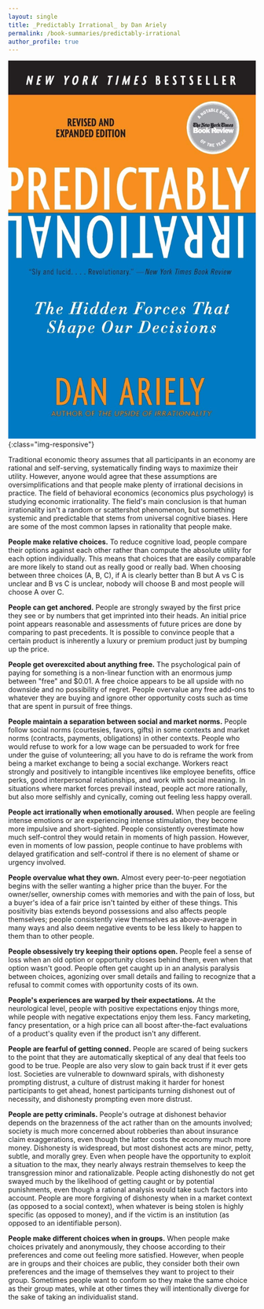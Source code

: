 ```yaml
---
layout: single
title: _Predictably Irrational_ by Dan Ariely
permalink: /book-summaries/predictably-irrational
author_profile: true
---
```


![Predictably Irrational](/assets/images/predictably-irrational-2.jpg){:class="img-responsive"}

Traditional economic theory assumes that all participants in an economy are rational and self-serving, systematically finding ways to maximize their utility.
However, anyone would agree that these assumptions are oversimplifications and that people make plenty of irrational decisions in practice.
The field of behavioral economics (economics plus psychology) is studying economic irrationality.
The field's main conclusion is that human irrationality isn't a random or scattershot phenomenon, but something systemic and predictable that stems from universal cognitive biases.
Here are some of the most common lapses in rationality that people make.

**People make relative choices.**
To reduce cognitive load, people compare their options against each other rather than compute the absolute utility for each option individually.
This means that choices that are easily comparable are more likely to stand out as really good or really bad.
When choosing between three choices (A, B, C), if A is clearly better than B but A vs C is unclear and B vs C is unclear, nobody will choose B and most people will choose A over C.

**People can get anchored.**
People are strongly swayed by the first price they see or by numbers that get imprinted into their heads.
An initial price point appears reasonable and assessments of future prices are done by comparing to past precedents.
It is possible to convince people that a certain product is inherently a luxury or premium product just by bumping up the price.

**People get overexcited about anything free.**
The psychological pain of paying for something is a non-linear function with an enormous jump between "free" and $0.01.
A free choice appears to be all upside with no downside and no possibility of regret.
People overvalue any free add-ons to whatever they are buying and ignore other opportunity costs such as time that are spent in pursuit of free things.

**People maintain a separation between social and market norms.**
People follow social norms (courtesies, favors, gifts) in some contexts and market norms (contracts, payments, obligations) in other contexts.
People who would refuse to work for a low wage can be persuaded to work for free under the guise of volunteering; all you have to do is reframe the work from being a market exchange to being a social exchange.
Workers react strongly and positively to intangible incentives like employee benefits, office perks, good interpersonal relationships, and work with social meaning.
In situations where market forces prevail instead, people act more rationally, but also more selfishly and cynically, coming out feeling less happy overall.

**People act irrationally when emotionally aroused.**
When people are feeling intense emotions or are experiencing intense stimulation, they become more impulsive and short-sighted.
People consistently overestimate how much self-control they would retain in moments of high passion.
However, even in moments of low passion, people continue to have problems with delayed gratification and self-control if there is no element of shame or urgency involved.

**People overvalue what they own.**
Almost every peer-to-peer negotiation begins with the seller wanting a higher price than the buyer.
For the owner/seller, ownership comes with memories and with the pain of loss, but a buyer's idea of a fair price isn't tainted by either of these things.
This positivity bias extends beyond possessions and also affects people themselves; people consistently view themselves as above-average in many ways and also deem negative events to be less likely to happen to them than to other people.

**People obsessively try keeping their options open.**
People feel a sense of loss when an old option or opportunity closes behind them, even when that option wasn't good.
People often get caught up in an analysis paralysis between choices, agonizing over small details and failing to recognize that a refusal to commit comes with opportunity costs of its own.

**People's experiences are warped by their expectations.**
At the neurological level, people with positive expectations enjoy things more, while people with negative expectations enjoy them less.
Fancy marketing, fancy presentation, or a high price can all boost after-the-fact evaluations of a product's quality even if the product isn't any different.

**People are fearful of getting conned.**
People are scared of being suckers to the point that they are automatically skeptical of any deal that feels too good to be true.
People are also very slow to gain back trust if it ever gets lost.
Societies are vulnerable to downward spirals, with dishonesty prompting distrust, a culture of distrust making it harder for honest participants to get ahead, honest participants turning dishonest out of necessity, and dishonesty prompting even more distrust.

**People are petty criminals.**
People's outrage at dishonest behavior depends on the brazenness of the act rather than on the amounts involved; society is much more concerned about robberies than about insurance claim exaggerations, even though the latter costs the economy much more money.
Dishonesty is widespread, but most dishonest acts are minor, petty, subtle, and morally grey.
Even when people have the opportunity to exploit a situation to the max, they nearly always restrain themselves to keep the transgression minor and rationalizable.
People acting dishonestly do not get swayed much by the likelihood of getting caught or by potential punishments, even though a rational analysis would take such factors into account.
People are more forgiving of dishonesty when in a market context (as opposed to a social context), when whatever is being stolen is highly specific (as opposed to money), and if the victim is an institution (as opposed to an identifiable person).

**People make different choices when in groups.**
When people make choices privately and anonymously, they choose according to their preferences and come out feeling more satisfied.
However, when people are in groups and their choices are public, they consider both their own preferences and the image of themselves they want to project to their group.
Sometimes people want to conform so they make the same choice as their group mates, while at other times they will intentionally diverge for the sake of taking an individualist stand.
